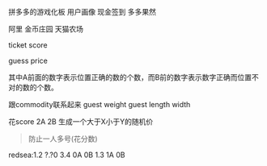 





拼多多的游戏化板
用户画像 
现金签到
多多果然



阿里
金币庄园
天猫农场







ticket score 



guess price



其中A前面的数字表示位置正确的数的个数，而B前的数字表示数字正确而位置不对的数的个数。

跟commodity联系起来
guest weight
guest length width




>>>>>>>>>>>>>>>>
花score
2A 2B 生成一个大于X小于Y的随机价


> 防止一人多号(花分数)








redsea:1.2
?.?0
3.4 0A 0B
1.3 1A 0B























